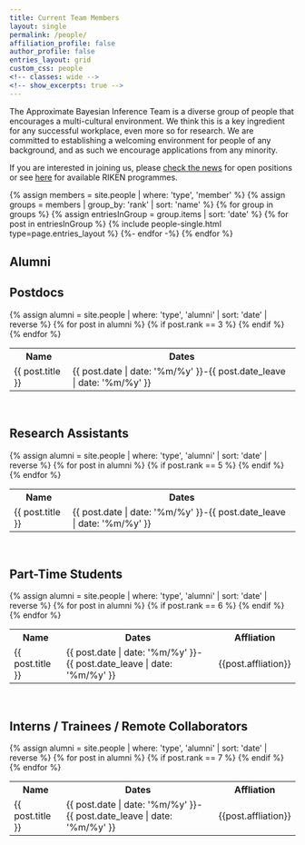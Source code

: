```yaml
---
title: Current Team Members
layout: single
permalink: /people/
affiliation_profile: false
author_profile: false
entries_layout: grid
custom_css: people
<!-- classes: wide -->
<!-- show_excerpts: true -->
---
```


The Approximate Bayesian Inference Team is a diverse group of people that
encourages a multi-cultural environment. We think this is a key ingredient for any successful workplace,
even more so for research.
We are committed to establishing a welcoming environment for people of any
background, and as such we encourage applications from any minority.

If you are interested in joining us, please [check the news](../news/) for open positions or see
[here](../vacancies/) for available RIKEN programmes.


<section class="page__content cf">
<div class="entries-{{ entries_layout }}">
  {% assign members = site.people | where: 'type', 'member' %}
  {% assign groups = members | group_by: 'rank' | sort: 'name' %}
  {% for group in groups %}
    {% assign entriesInGroup = group.items | sort: 'date' %}
    {% for post in entriesInGroup %}
      {% include people-single.html type=page.entries_layout %}
    {%- endfor -%}
  {% endfor %}
</div>
</section>

<section class="page__content cf">
<h1>Alumni</h1>
<h2>Postdocs</h2>
<table class="responsive-table table">
  <tr>
    <th>Name</th>
    <th>Dates</th>
  </tr>
  {% assign alumni = site.people | where: 'type', 'alumni' | sort: 'date' | reverse %}
  {% for post in alumni %}
    {% if post.rank == 3 %}
      <tr>
        <td>{{ post.title }}</td>
        <td>{{ post.date | date: '%m/%y' }}-{{ post.date_leave | date: '%m/%y' }}</td>
      </tr>
    {% endif %}
  {% endfor %}
</table>
<br>
<!--  -->
<h2>Research Assistants</h2>
<table class="responsive-table table">
  <tr>
    <th>Name</th>
    <th>Dates</th>
  </tr>
  {% assign alumni = site.people | where: 'type', 'alumni' | sort: 'date' | reverse %}
  {% for post in alumni %}
    {% if post.rank == 5 %}
      <tr>
        <td>{{ post.title }}</td>
        <td>{{ post.date | date: '%m/%y' }}-{{ post.date_leave | date: '%m/%y' }}</td>
      </tr>
    {% endif %}
  {% endfor %}
</table>
<br>
<!--  -->
<h2>Part-Time Students</h2>
<table class="responsive-table table">
  <tr>
    <th>Name</th>
    <th>Dates</th>
    <th>Affliation</th>
  </tr>
  {% assign alumni = site.people | where: 'type', 'alumni' | sort: 'date' | reverse %}
  {% for post in alumni %}
    {% if post.rank == 6 %}
      <tr>
        <td>{{ post.title }}</td>
        <td>{{ post.date | date: '%m/%y' }}-{{ post.date_leave | date: '%m/%y' }}</td>
        <td>{{post.affliation}}</td>
      </tr>
    {% endif %}
  {% endfor %}
</table>
<br>
<!--  -->
<h2>Interns / Trainees / Remote Collaborators</h2>
<table class="responsive-table table" font-size="1em">
  <tr>
    <th>Name</th>
    <th>Dates</th>
    <th>Affliation</th>
  </tr>
  {% assign alumni = site.people | where: 'type', 'alumni' | sort: 'date' | reverse %}
  {% for post in alumni %}
    {% if post.rank == 7 %}
      <tr>
        <td>{{ post.title }}</td>
        <td>{{ post.date | date: '%m/%y' }}-{{ post.date_leave | date: '%m/%y' }}</td>
        <td>{{post.affliation}}</td>
      </tr>
    {% endif %}
  {% endfor %}
</table>
</section>
